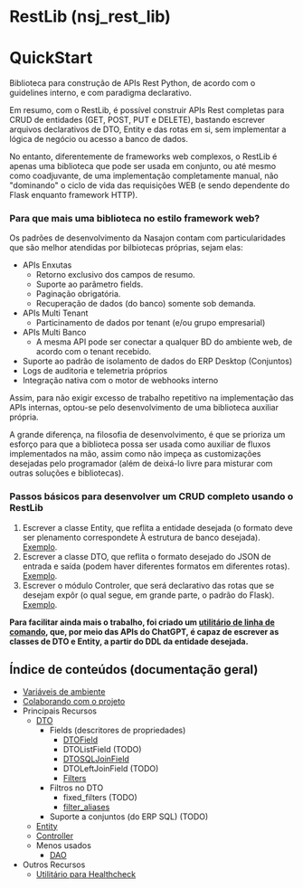 # RestLib (nsj_rest_lib)

# QuickStart

Biblioteca para construção de APIs Rest Python, de acordo com o guidelines interno, e com paradigma declarativo.

Em resumo, com o RestLib, é possível construir APIs Rest completas para CRUD de entidades (GET, POST, PUT e DELETE), bastando escrever arquivos declarativos de DTO, Entity e das rotas em si, sem implementar a lógica de negócio ou acesso a banco de dados.

No entanto, diferentemente de frameworks web complexos, o RestLib é apenas uma biblioteca que pode ser usada em conjunto, ou até mesmo como coadjuvante, de uma implementação completamente manual, não "dominando" o ciclo de vida das requisições WEB (e sendo dependente do Flask enquanto framework HTTP).

### Para que mais uma biblioteca no estilo framework web?

Os padrões de desenvolvimento da Nasajon contam com particularidades que são melhor atendidas por bilbiotecas próprias, sejam elas:

* APIs Enxutas
  * Retorno exclusivo dos campos de resumo.
  * Suporte ao parâmetro fields.
  * Paginação obrigatória.
  * Recuperação de dados (do banco) somente sob demanda.
* APIs Multi Tenant
  * Particinamento de dados por tenant (e/ou grupo empresarial)
* APIs Multi Banco
  * A mesma API pode ser conectar a qualquer BD do ambiente web, de acordo com o tenant recebido.
* Suporte ao padrão de isolamento de dados do ERP Desktop (Conjuntos)
* Logs de auditoria e telemetria próprios
* Integração nativa com o motor de webhooks interno

Assim, para não exigir excesso de trabalho repetitivo na implementação das APIs internas, optou-se pelo desenvolvimento de uma biblioteca auxiliar própria.

A grande diferença, na filosofia de desenvolvimento, é que se prioriza um esforço para que a biblioteca possa ser usada como auxiliar de fluxos implementados na mão, assim como não impeça as customizações desejadas pelo programador (além de deixá-lo livre para misturar com outras soluções e bibliotecas).

### Passos básicos para desenvolver um CRUD completo usando o RestLib

1. Escrever a classe Entity, que reflita a entidade desejada (o formato deve ser plenamento correspondete À estrutura de banco desejada). [Exemplo](tests/cliente_dto.py).
2. Escrever a classe DTO, que reflita o formato desejado do JSON de entrada e saída (podem haver diferentes formatos em diferentes rotas). [Exemplo](tests/cliente_entity.py).
3. Escrever o módulo Controler, que será declarativo das rotas que se desejam expôr (o qual segue, em grande parte, o padrão do Flask). [Exemplo](tests/cliente_controller.py).

**Para facilitar ainda mais o trabalho, foi criado um [utilitário de linha de comando](https://github.com/Nasajon/arquitetura-cmd), que, por meio das APIs do ChatGPT, é capaz de escrever as classes de DTO e Entity, a partir do DDL da entidade desejada.**

## Índice de conteúdos (documentação geral)

* [Variáveis de ambiente](internal_docs/variaveis_ambiente.md)
* [Colaborando com o projeto](internal_docs/colaborando_projeto.md)
* Principais Recursos
  * [DTO](internal_docs/recursos/dto.md)
    * Fields (descritores de propriedades)
      * [DTOField](internal_docs/recursos/dto_field.md)
      * DTOListField (TODO)
      * [DTOSQLJoinField](internal_docs/recursos/dto_sql_join_field.md)
      * DTOLeftJoinField (TODO)
      * [Filters](internal_docs/recursos/filters.md)
    * Filtros no DTO
      * fixed_filters (TODO)
      * [filter_aliases](internal_docs/recursos/filter_aliases.md)
    * Suporte a conjuntos (do ERP SQL) (TODO)
  * [Entity](internal_docs/recursos/entity.md)
  * [Controller](internal_docs/recursos/controller.md)
  * Menos usados
    * [DAO](internal_docs/recursos/dao.md)
* Outros Recursos
  * [Utilitário para Healthcheck](internal_docs/outros_recursos/healthcheck.md)
